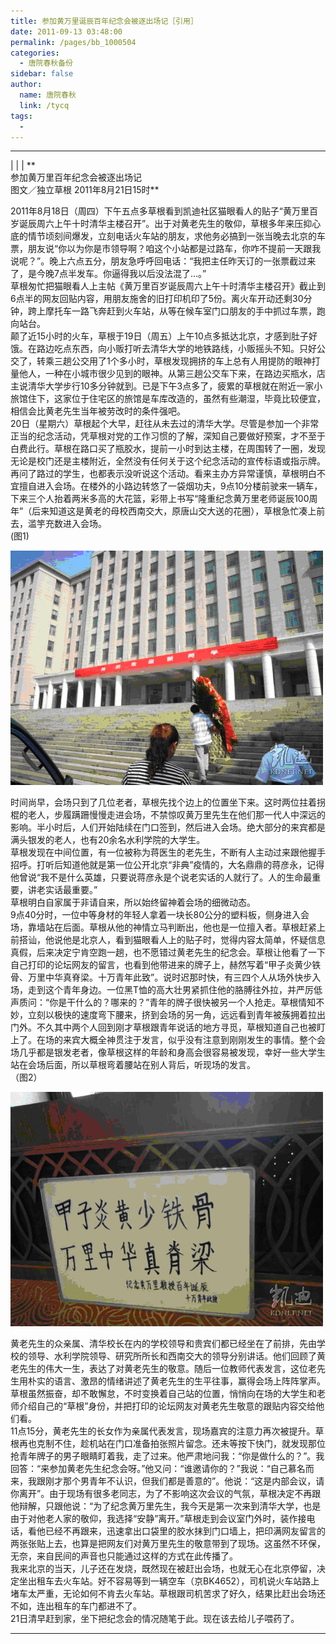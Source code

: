 ```yaml
---
title: 参加黄万里诞辰百年纪念会被逐出场记［引用］
date: 2011-09-13 03:48:00
permalink: /pages/bb_1000504
categories: 
  - 唐院春秋备份
sidebar: false
author: 
  name: 唐院春秋
  link: /tycq
tags: 
  - 
---
```


* * *

  
|  |  |  **  
参加黄万里百年纪念会被逐出场记  
图文／独立草根 2011年8月21日15时**  
  
  
2011年8月18日（周四）下午五点多草根看到凯迪社区猫眼看人的贴子“黄万里百岁诞辰周六上午十时清华主楼召开”。出于对黄老先生的敬仰，草根多年来压抑心底的情节顷刻间爆发，立刻电话火车站的朋友，求他务必搞到一张当晚去北京的车票，朋友说“你以为你是市领导啊？咱这个小站都是过路车，你咋不提前一天跟我说呢？”。晚上六点五分，朋友急呼呼回电话：“我把主任昨天订的一张票截过来了，是今晚7点半发车。你逼得我以后没法混了...。”  
草根匆忙把猫眼看人上主帖《黄万里百岁诞辰周六上午十时清华主楼召开》截止到6点半的网友回贴内容，用朋友施舍的旧打印机印了5份。离火车开动还剩30分钟，跨上摩托车一路飞奔赶到火车站，从等在候车室门口朋友的手中抓过车票，跑向站台。  
颠了近15小时的火车，草根于19日（周五）上午10点多抵达北京，才感到肚子好饿。在路边吃点东西，向小贩打听去清华大学的地铁路线，小贩摇头不知。只好公交了，转乘三趟公交用了1个多小时，草根发现拥挤的车上总有人用提防的眼神打量他人，一种在小城市很少见到的眼神。从第三趟公交车下来，在路边买瓶水，店主说清华大学步行10多分钟就到。已是下午3点多了，疲累的草根就在附近一家小旅馆住下，这家位于住宅区的旅馆是车库改造的，虽然有些潮湿，毕竟比较便宜，相信会比黄老先生当年被劳改时的条件强吧。  
20日（星期六）草根起个大早，赶往从未去过的清华大学。尽管是参加一个非常正当的纪念活动，凭草根对党的工作习惯的了解，深知自己要做好预案，才不至于白费此行。草根在路口买了瓶胶水，提前一小时到达主楼，在周围转了一圈，发现无论是校门还是主楼附近，全然没有任何关于这个纪念活动的宣传标语或指示牌。再问了路过的学生，也都表示没听说这个活动。看来主办方异常谨慎，草根明白不宜擅自进入会场。在楼外的小路边转悠了一袋烟功夫，9点10分楼前驶来一辆车，下来三个人抬着两米多高的大花篮，彩带上书写“隆重纪念黄万里老师诞辰100周年”（后来知道这是黄老的母校西南交大，原唐山交大送的花圈），草根急忙凑上前去，滥竽充数进入会场。  
(图1)

![](/pic/img.ph.126.net_cXxqd05T1jw6Y_UApXd0Tg==_1278459344236738920.jpg)

  
时间尚早，会场只到了几位老者，草根先找个边上的位置坐下来。这时两位拄着拐棍的老人，步履蹒跚慢慢走进会场，不禁惊叹黄万里先生在他们那一代人中深远的影响。半小时后，人们开始陆续在门口签到，然后进入会场。绝大部分的来宾都是满头银发的老人，也有20余名水利学院的大学生。  
草根发现在中间位置，有一位被称为蒋医生的老先生，不断有人主动过来跟他握手招呼。打听后知道他就是第一位公开北京“非典”疫情的，大名鼎鼎的蒋彦永，记得他曾说“我不是什么英雄，只要说蒋彦永是个说老实话的人就行了。人的生命最重要，讲老实话最重要。”  
草根明白自家属于非请自来，所以始终留神着会场的细微动态。  
9点40分时，一位中等身材的年轻人拿着一块长80公分的塑料板，侧身进入会场，靠墙站在后面。草根从他的神情立马判断出，他也是一位擅入者。草根赶紧上前搭讪，他说他是北京人，看到猫眼看人上的贴子时，觉得内容太简单，怀疑信息真假，后来决定宁肯空跑一趟，也不愿错过黄老先生的纪念会。草根让他看了一下自己打印的论坛网友的留言，也看到他带进来的牌子上，赫然写着“甲子炎黄少铁骨、万里中华真脊梁。十万青年此致”。说时迟那时快，有三四个人从场外快步入场，走到这个青年身边。一位黑T恤的高大壮男紧抓住他的胳膊往外拉，并严厉低声质问：“你是干什么的？哪来的？”青年的牌子很快被另一个人抢走。草根情知不妙，立刻以极快的速度弯下腰来，挤到会场的另一角，远远看到青年被蔟拥着拉出门外。不久其中两个人回到刚才草根跟青年说话的地方寻觅，草根知道自己也被盯上了。在场的来宾大概全神贯注于发言，似乎没有注意到刚刚发生的事情。整个会场几乎都是银发老者，像草根这样的年龄和身高会很容易被发现，幸好一些大学生站在会场后面，所以草根弯着腰站在别人背后，听现场的发言。  
（图2）

![](/pic/img.ph.126.net_jWLGHa9Yva-ImV2HIvJ-Ug==_653303420962373797.jpg)

  
黄老先生的众亲属、清华校长在内的学校领导和贵宾们都已经坐在了前排，先由学校的领导、水利学院领导、研究所所长和西南交大的领导分别讲话。他们回顾了黄老先生的伟大一生，表达了对黄老先生的敬意。随后一位教师代表发言，这位老先生用朴实的语言、激昂的情绪讲述了黄老先生的生平往事，赢得会场上阵阵掌声。草根虽然振奋，却不敢懈怠，不时变换着自己站的位置，悄悄向在场的大学生和老师介绍自己的“草根”身份，并把打印的论坛网友对黄老先生敬意的跟贴内容交给他们看。  
11点15分，黄老先生的长女作为亲属代表发言，现场嘉宾的注意力再次被提升。草根再也克制不住，趁机站在门口准备拍张照片留念。还未等按下快门，就发现那位抢青年牌子的男子眼睛盯着我，走了过来。他严肃地问我：“你是做什么的？”。我回答：“来参加黄老先生纪念会呀。”他又问：“谁邀请你的？”我说：“自己慕名而来，我跟刚才那个男青年不认识，但我们都是善意的”。他说：“这是内部会议，请你离开”。由于现场有很多老同志，为了不影响这次会议的气氛，草根决定不再跟他辩解，只跟他说：“为了纪念黄万里先生，我今天是第一次来到清华大学，也是由于对他老人家的敬仰，我选择“安静”离开。”草根走到会议室门外时，装作接电话，看他已经不再跟来，迅速拿出口袋里的胶水抹到门口墙上，把印满网友留言的两张张贴上去，也算是把网友们对黄万里先生的敬意带到了现场。这虽然不环保，无奈，来自民间的声音也只能通过这样的方式在此传播了。  
我来北京的当天，儿子还在发烧，既然现在被赶出会场，也就无心在北京停留，决定坐出租车去火车站。好不容易等到一辆空车（京BK4652），司机说火车站路上堵车太严重，无论如何不肯去火车站。草根跟司机苦求了好久，结果比赶出会场还不如，连出租车的车门都进不了。  
21日清早赶到家，坐下把纪念会的情况随笔于此。现在该去给儿子喂药了。  
  
  
---